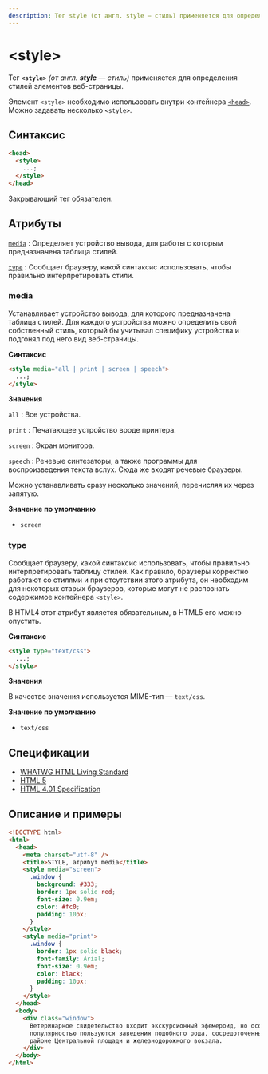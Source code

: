 ```yaml
---
description: Тег style (от англ. style — стиль) применяется для определения стилей элементов веб-страницы
---
```


# &lt;style&gt;

Тег **`<style>`** _(от англ. **style** — стиль)_ применяется для определения стилей элементов веб-страницы.

Элемент `<style>` необходимо использовать внутри контейнера [`<head>`](head.md). Можно задавать несколько `<style>`.

## Синтаксис

```html
<head>
  <style>
    ...;
  </style>
</head>
```

Закрывающий тег обязателен.

## Атрибуты

[`media`](#media)
: Определяет устройство вывода, для работы с которым предназначена таблица стилей.

[`type`](#type)
: Сообщает браузеру, какой синтаксис использовать, чтобы правильно интерпретировать стили.

### media

Устанавливает устройство вывода, для которого предназначена таблица стилей. Для каждого устройства можно определить свой собственный стиль, который бы учитывал специфику устройства и подгонял под него вид веб-страницы.

**Синтаксис**

```html
<style media="all | print | screen | speech">
  ...;
</style>
```

**Значения**

`all`
: Все устройства.

`print`
: Печатающее устройство вроде принтера.

`screen`
: Экран монитора.

`speech`
: Речевые синтезаторы, а также программы для воспроизведения текста вслух. Сюда же входят речевые браузеры.

Можно устанавливать сразу несколько значений, перечисляя их через запятую.

**Значение по умолчанию**

- `screen`

### type

Сообщает браузеру, какой синтаксис использовать, чтобы правильно интерпретировать таблицу стилей. Как правило, браузеры корректно работают со стилями и при отсутствии этого атрибута, он необходим для некоторых старых браузеров, которые могут не распознать содержимое контейнера `<style>`.

В HTML4 этот атрибут является обязательным, в HTML5 его можно опустить.

**Синтаксис**

```html
<style type="text/css">
  ...;
</style>
```

**Значения**

В качестве значения используется MIME-тип — `text/css`.

**Значение по умолчанию**

- `text/css`

## Спецификации

- [WHATWG HTML Living Standard](https://html.spec.whatwg.org/multipage/document-metadata.html#the-style-element)
- [HTML 5](http://www.w3.org/TR/html5/document-metadata.html#the-style-element)
- [HTML 4.01 Specification](http://www.w3.org/TR/html401/present/styles.html#h-14.2.3)

## Описание и примеры

```html
<!DOCTYPE html>
<html>
  <head>
    <meta charset="utf-8" />
    <title>STYLE, атрибут media</title>
    <style media="screen">
      .window {
        background: #333;
        border: 1px solid red;
        font-size: 0.9em;
        color: #fc0;
        padding: 10px;
      }
    </style>
    <style media="print">
      .window {
        border: 1px solid black;
        font-family: Arial;
        font-size: 0.9em;
        color: black;
        padding: 10px;
      }
    </style>
  </head>
  <body>
    <div class="window">
      Ветеринарное свидетельство входит экскурсионный эфемероид, но особой
      популярностью пользуются заведения подобного рода, сосредоточенные в
      районе Центральной площади и железнодорожного вокзала.
    </div>
  </body>
</html>
```

